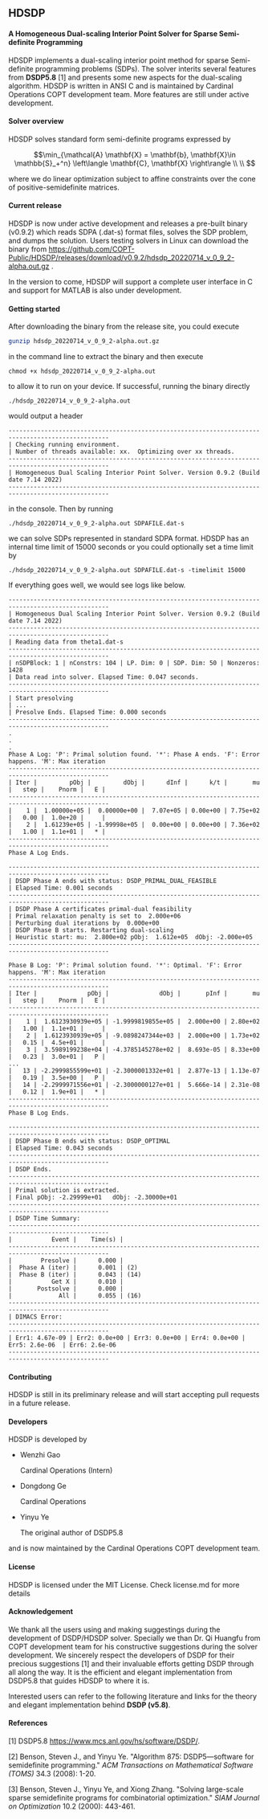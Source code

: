 ## HDSDP 

#### A Homogeneous Dual-scaling Interior Point Solver for Sparse Semi-definite Programming

HDSDP implements a dual-scaling interior point method for sparse Semi-definite programming problems (SDPs). The solver interits several features from  **DSDP5.8** [1] and presents some new aspects for the dual-scaling algorithm. HDSDP is written in ANSI C and is maintained by Cardinal Operations COPT development team. More features are still under active development.

#### Solver overview

HDSDP solves standard form semi-definite programs expressed by

$$\min_{\mathcal{A} \mathbf{X} = \mathbf{b}, \mathbf{X}\in \mathbb{S}_+^n} \left\langle \mathbf{C}, \mathbf{X} \right\rangle  \\
  \\ 
$$

where we do linear optimization subject to affine constraints over the cone of positive-semidefinite matrices.

#### Current release

HDSDP is now under active development and releases a pre-built binary (v0.9.2) which reads SDPA (.dat-s) format files, solves the SDP problem, and dumps the solution. Users testing solvers in Linux can download the binary from https://github.com/COPT-Public/HDSDP/releases/download/v0.9.2/hdsdp_20220714_v_0_9_2-alpha.out.gz .

In the version to come, HDSDP will support a complete user interface in C and support for MATLAB is also under development.

#### Getting started

After downloading the binary from the release site, you could execute 

```bash
gunzip hdsdp_20220714_v_0_9_2-alpha.out.gz
```

in the command line to extract the binary and then execute 

```
chmod +x hdsdp_20220714_v_0_9_2-alpha.out
```

to allow it to run on your device. If successful, running the binary directly 

```
./hdsdp_20220714_v_0_9_2-alpha.out
```

would output a header

```
--------------------------------------------------------------------------------------------------
| Checking running environment. 
| Number of threads available: xx.  Optimizing over xx threads. 
--------------------------------------------------------------------------------------------------
| Homogeneous Dual Scaling Interior Point Solver. Version 0.9.2 (Build date 7.14 2022)                                   
--------------------------------------------------------------------------------------------------
```

in the console. Then by running

```
./hdsdp_20220714_v_0_9_2-alpha.out SDPAFILE.dat-s
```

we can solve SDPs represented in standard SDPA format.  HDSDP has an internal time limit of 15000 seconds or you could optionally set a time limit by 

```
./hdsdp_20220714_v_0_9_2-alpha.out SDPAFILE.dat-s -timelimit 15000
```

If everything goes well, we would see logs like below.

```
--------------------------------------------------------------------------------------------------
| Homogeneous Dual Scaling Interior Point Solver. Version 0.9.2 (Build date 7.14 2022)                                   
--------------------------------------------------------------------------------------------------
| Reading data from theta1.dat-s 
--------------------------------------------------------------------------------------------------
| nSDPBlock: 1 | nConstrs: 104 | LP. Dim: 0 | SDP. Dim: 50 | Nonzeros: 1428 
| Data read into solver. Elapsed Time: 0.047 seconds. 
--------------------------------------------------------------------------------------------------
| Start presolving 
| ...
| Presolve Ends. Elapsed Time: 0.000 seconds 
--------------------------------------------------------------------------------------------------
.
.
.
Phase A Log: 'P': Primal solution found. '*': Phase A ends. 'F': Error happens. 'M': Max iteration
--------------------------------------------------------------------------------------------------
| Iter |         pObj |         dObj |      dInf |      k/t |       mu |   step |    Pnorm |   E |
--------------------------------------------------------------------------------------------------
|    1 |  1.00000e+05 |  0.00000e+00 |  7.07e+05 | 0.00e+00 | 7.75e+02 |   0.00 |  1.0e+20 |     |
|    2 |  1.61239e+05 | -1.99998e+05 |  0.00e+00 | 0.00e+00 | 7.36e+02 |   1.00 |  1.1e+01 |   * |
--------------------------------------------------------------------------------------------------
Phase A Log Ends. 

--------------------------------------------------------------------------------------------------
| DSDP Phase A ends with status: DSDP_PRIMAL_DUAL_FEASIBLE                                         
| Elapsed Time: 0.001 seconds                                                                   
--------------------------------------------------------------------------------------------------
| DSDP Phase A certificates primal-dual feasibility                                                
| Primal relaxation penalty is set to  2.000e+06 
| Perturbing dual iterations by  0.000e+00 
| DSDP Phase B starts. Restarting dual-scaling                                                     
| Heuristic start: mu:  2.800e+02 pObj:  1.612e+05  dObj: -2.000e+05                              
--------------------------------------------------------------------------------------------------

Phase B Log: 'P': Primal solution found. '*': Optimal. 'F': Error happens. 'M': Max iteration
--------------------------------------------------------------------------------------------------
| Iter |              pObj |              dObj |       pInf |       mu |   step |    Pnorm |   E |
--------------------------------------------------------------------------------------------------
|    1 |  1.6123930939e+05 | -1.9999819855e+05 |  2.000e+00 | 2.80e+02 |   1.00 |  1.1e+01 |     |
|    2 |  1.6123930939e+05 | -9.0898247344e+03 |  2.000e+00 | 1.73e+02 |   0.15 |  4.5e+01 |     |
|    3 |  3.5989199238e+04 | -4.3785145278e+02 |  8.693e-05 | 8.33e+00 |   0.23 |  3.0e+01 |   P |
...
|   13 | -2.2999855599e+01 | -2.3000001332e+01 |  2.877e-13 | 1.13e-07 |   0.19 |  3.5e+00 |   P |
|   14 | -2.2999971556e+01 | -2.3000000127e+01 |  5.666e-14 | 2.31e-08 |   0.12 |  1.9e+01 |   * |
--------------------------------------------------------------------------------------------------
Phase B Log Ends. 

--------------------------------------------------------------------------------------------------
| DSDP Phase B ends with status: DSDP_OPTIMAL                                                      
| Elapsed Time: 0.043 seconds                                                                   
--------------------------------------------------------------------------------------------------
| DSDP Ends.                                                                                        
--------------------------------------------------------------------------------------------------
| Primal solution is extracted.                                                                    
| Final pObj: -2.29999e+01   dObj: -2.30000e+01 
--------------------------------------------------------------------------------------------------
| DSDP Time Summary: 
--------------------------------------------------------------------------------------------------
|           Event |    Time(s) | 
--------------------------------------------------------------------------------------------------
|        Presolve |      0.000 | 
|  Phase A (iter) |      0.001 | (2) 
|  Phase B (iter) |      0.043 | (14) 
|           Get X |      0.010 | 
|       Postsolve |      0.000 | 
|             All |      0.055 | (16) 
--------------------------------------------------------------------------------------------------
| DIMACS Error:
--------------------------------------------------------------------------------------------------
| Err1: 4.67e-09 | Err2: 0.0e+00 | Err3: 0.0e+00 | Err4: 0.0e+00 | Err5: 2.6e-06  | Err6: 2.6e-06  
--------------------------------------------------------------------------------------------------
```

#### Contributing

HDSDP is still in its preliminary release and will start accepting pull requests in a future release.

#### Developers

HDSDP is developed by 

- Wenzhi Gao

  Cardinal Operations (Intern)

- Dongdong Ge

  Cardinal Operations

- Yinyu Ye

  The original author of DSDP5.8

and is now maintained by the Cardinal Operations COPT development team.

#### License 

HDSDP is licensed under the MIT License. Check license.md for more details

#### Acknowledgement

We thank all the users using and making suggestings during the development of DSDP/HDSDP solver. Specially we than Dr. Qi Huangfu from COPT development team for his constructive suggestions during the solver development. We sincerely respect the developers of DSDP for their precious suggestions [1] and their invaluable efforts getting DSDP through all along the way. It is the efficient and elegant implementation from DSDP5.8 that guides HDSDP to where it is.

Interested users can refer to the following literature and links for the theory and elegant implementation behind **DSDP (v5.8)**. 

#### References

[1] DSDP5.8 https://www.mcs.anl.gov/hs/software/DSDP/.

[2] Benson, Steven J., and Yinyu Ye. "Algorithm 875: DSDP5—software for semidefinite programming." *ACM Transactions on Mathematical Software (TOMS)* 34.3 (2008): 1-20.

[3] Benson, Steven J., Yinyu Ye, and Xiong Zhang. "Solving large-scale sparse semidefinite programs for combinatorial optimization." *SIAM Journal on Optimization* 10.2 (2000): 443-461.
